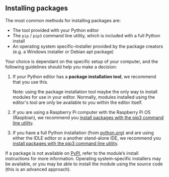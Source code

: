 ## Installing packages

The most common methods for installing packages are:

+ The tool provided with your Python editor
+ The `pip` / `pip3` command line utility, which is included with a full Python install
+ An operating system specific–installer provided by the package creators (e.g. a Windows installer or Debian apt package) 

Your choice is dependant on the specific setup of your computer, and the following guidelines should help you make a decision:

1. If your Python editor has a **package installation tool**, we recommend that you use this. 

    Note: using the package installation tool maybe the only way to install modules for use in your editor. Normally, modules installed using the editor's tool are only be available to you within the editor itself.

2. If you are using a Raspberry Pi computer with the Raspberry Pi OS (Raspbian), we recommend you [install packages with the pip3 command line utility](https://projects.raspberrypi.org/en/projects/install-python-packages/3).

3. If you have a full Python installation (from [python.org](https://python.org)) and are using either the IDLE editor or a another stand-alone IDE, we recommend you [install packages with the pip3 command line utility](https://projects.raspberrypi.org/en/projects/install-python-packages/3).

If a package is not available on [PyPI](https://pypi.org), refer to the module’s install instructions for more information. Operating system–specific installers may be available, or you may be able to install the module using the source code (this is an advanced approach).
